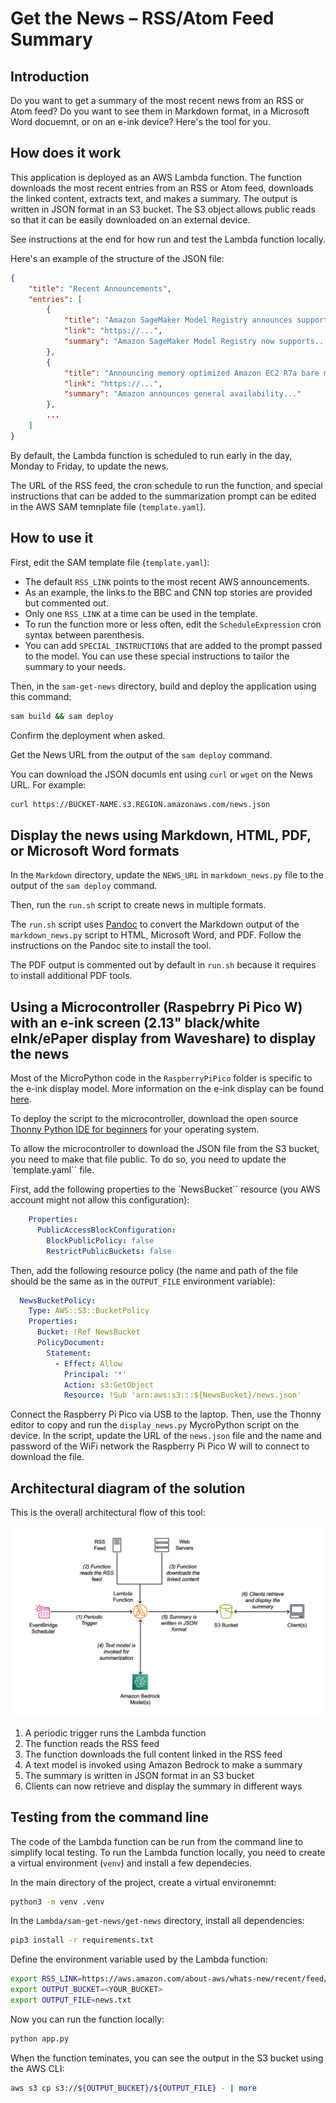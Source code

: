 # Get the News – RSS/Atom Feed Summary

## Introduction

Do you want to get a summary of the most recent news from an RSS or Atom feed? Do you want to see them in Markdown format, in a Microsoft Word docuemnt, or on an e-ink device? Here's the tool for you.

## How does it work

This application is deployed as an AWS Lambda function. The function downloads the most recent entries from an RSS or Atom feed, downloads the linked content, extracts text, and makes a summary. The output is written in JSON format in an S3 bucket. The S3 object allows public reads so that it can be easily downloaded on an external device.

See instructions at the end for how run and test the Lambda function locally.

Here's an example of the structure of the JSON file:

```json
{
    "title": "Recent Announcements",
    "entries": [
        {
            "title": "Amazon SageMaker Model Registry announces support for private model repositories",
            "link": "https://...",
            "summary": "Amazon SageMaker Model Registry now supports..."
        },
        {
            "title": "Announcing memory optimized Amazon EC2 R7a bare metal instances",
            "link": "https://...",
            "summary": "Amazon announces general availability..."
        },
        ...
    ]
}
```

By default, the Lambda function is scheduled to run early in the day, Monday to Friday, to update the news.

The URL of the RSS feed, the cron schedule to run the function, and special instructions that can be added to the summarization prompt can be edited in the AWS SAM temnplate file (`template.yaml`).

## How to use it

First, edit the SAM template file (`template.yaml`):

- The default `RSS_LINK` points to the most recent AWS announcements.
- As an example, the links to the BBC and CNN top stories are provided but commented out.
- Only one `RSS_LINK` at a time can be used in the template.
- To run the function more or less often, edit the `ScheduleExpression` cron syntax between parenthesis.
- You can add `SPECIAL_INSTRUCTIONS` that are added to the prompt passed to the model. You can use these special instructions to tailor the summary to your needs.

Then, in the `sam-get-news` directory, build and deploy the application using this command:

```sh
sam build && sam deploy
```

Confirm the deployment when asked.

Get the News URL from the output of the `sam deploy` command.

You can download the JSON documls ent using `curl` or `wget` on the News URL. For example:

```sh
curl https://BUCKET-NAME.s3.REGION.amazonaws.com/news.json
```

## Display the news using Markdown, HTML, PDF, or Microsoft Word formats

In the `Markdown` directory, update the `NEWS_URL` in `markdown_news.py` file to the output of the `sam deploy` command.

Then, run the `run.sh` script to create news in multiple formats.

The `run.sh` script uses [Pandoc](https://pandoc.org) to convert the  Markdown output of the `markdown_news.py` script to HTML, Microsoft Word, and PDF. Follow the instructions on the Pandoc site to install the tool.

The PDF output is commented out by default in `run.sh` because it requires to install additional PDF tools.

## Using a Microcontroller (Raspebrry Pi Pico W) with an e-ink screen (2.13" black/white eInk/ePaper display from Waveshare) to display the news

Most of the MicroPython code in the `RaspberryPiPico` folder is specific to the e-ink display model. More information on the e-ink display can be found [here](https://www.waveshare.com/wiki/Pico-ePaper-2.13).

To deploy the script to the microcontroller, download the open source [Thonny Python IDE for beginners](https://thonny.org) for your operating system.

To allow the microcontroller to download the JSON file from the S3 bucket, you need to make that file public. To do so, you need to update the `template.yaml`` file.

First, add the following properties to the `NewsBucket`` resource (you AWS account might not allow this configuration):

```yaml
    Properties:
      PublicAccessBlockConfiguration:
        BlockPublicPolicy: false
        RestrictPublicBuckets: false
```

Then, add the following resource policy (the name and path of the file should be the same as in the `OUTPUT_FILE` environment variable):

```yaml
  NewsBucketPolicy:
    Type: AWS::S3::BucketPolicy
    Properties:
      Bucket: !Ref NewsBucket
      PolicyDocument:
        Statement:
          - Effect: Allow
            Principal: '*'
            Action: s3:GetObject
            Resource: !Sub 'arn:aws:s3:::${NewsBucket}/news.json'
```

Connect the Raspberry Pi Pico via USB to the laptop. Then, use the Thonny editor to copy and run the `display_news.py` MycroPython script on the device. In the script, update the URL of the `news.json` file and the name and password of the WiFi network the Raspberry Pi Pico W will to connect to download the file.

## Architectural diagram of the solution

This is the overall architectural flow of this tool:

![GetTheNews Architecture](./Architecure/get-the-news-architecture.png)

1. A periodic trigger runs the Lambda function
2. The function reads the RSS feed
3. The function downloads the full content linked in the RSS feed
4. A text model is invoked using Amazon Bedrock to make a summary
5. The summary is written in JSON format in an S3 bucket
6. Clients can now retrieve and display the summary in different ways

## Testing from the command line

The code of the Lambda function can be run from the command line to simplify local testing.
To run the Lambda function locally, you need to create a virtual environment (`venv`) and install a few dependecies.

In the main directory of the project, create a virtual environemnt:

```sh
python3 -m venv .venv
```

In the `Lambda/sam-get-news/get-news` directory, install all dependencies:

```sh
pip3 install -r requirements.txt
```

Define the environment variable used by the Lambda function:

```sh
export RSS_LINK=https://aws.amazon.com/about-aws/whats-new/recent/feed/
export OUTPUT_BUCKET=<YOUR_BUCKET>
export OUTPUT_FILE=news.txt                                            
```

Now you can run the function locally:

```sh
python app.py
```

When the function teminates, you can see the output in the S3 bucket using the AWS CLI:

```sh
aws s3 cp s3://${OUTPUT_BUCKET}/${OUTPUT_FILE} - | more
```
